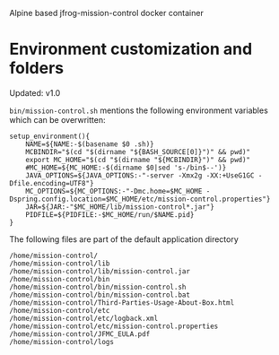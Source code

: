 Alpine based jfrog-mission-control docker container

# Environment customization and folders

Updated: v1.0

`bin/mission-control.sh` mentions the following environment variables which can be overwritten:

```
setup_environment(){
    NAME=${NAME:-$(basename $0 .sh)}
    MCBINDIR="$(cd "$(dirname "${BASH_SOURCE[0]}")" && pwd)"
    export MC_HOME="$(cd "$(dirname "${MCBINDIR}")" && pwd)"
    #MC_HOME=${MC_HOME:-$(dirname $0|sed 's-/bin$--')}
    JAVA_OPTIONS=${JAVA_OPTIONS:-"-server -Xmx2g -XX:+UseG1GC -Dfile.encoding=UTF8"}
    MC_OPTIONS=${MC_OPTIONS:-"-Dmc.home=$MC_HOME -Dspring.config.location=$MC_HOME/etc/mission-control.properties"}
    JAR=${JAR:-"$MC_HOME/lib/mission-control*.jar"}
    PIDFILE=${PIDFILE:-$MC_HOME/run/$NAME.pid}
}
```

The following files are part of the default application directory

```
/home/mission-control/
/home/mission-control/lib
/home/mission-control/lib/mission-control.jar
/home/mission-control/bin
/home/mission-control/bin/mission-control.sh
/home/mission-control/bin/mission-control.bat
/home/mission-control/Third-Parties-Usage-About-Box.html
/home/mission-control/etc
/home/mission-control/etc/logback.xml
/home/mission-control/etc/mission-control.properties
/home/mission-control/JFMC_EULA.pdf
/home/mission-control/logs
```
